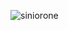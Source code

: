 <p><img align="left" src="https://github-readme-stats.vercel.app/api/top-langs/?username=siniorone&hide=jupyter%20notebook&layout=compact&theme=gruvbox_light" alt="siniorone" /></p>
 
